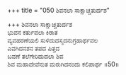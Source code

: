 +++
title = "050 ಶಿವನಲಾ ಸಾಕ್ಷಾಚ್ಚತುರ್ದಶ"

+++
ಶಿವನಲಾ ಸಾಕ್ಷಾಚ್ಚತುರ್ದಶ  
ಭುವನ ಕರ್ತುವಲಾ ಕಿರಾತ  
ವ್ಯವಹರಣೆಯಲಿ ಸುಳಿದುದಸ್ಮದನುಗ್ರಹಾರ್ಥವಲ   
ಎವಗಿದನಶನ ತಪದ ಪಿತ್ತದ  
ಬವಣೆ ತಲೆಗೇರಿದುದಲಾ ಶಿವ  
ಶಿವ ಮಹಾದೇವೆನುತ ಮರುಗಿದನಂದು ಕಲಿಪಾರ್ಥ     ॥50॥